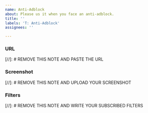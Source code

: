 ```yaml
---
name: Anti-Adblock
about: Please us it when you face an anti-adblock.
title: ''
labels: 'T: Anti-Adblock'
assignees: ''

---
```


### URL
[//]: # REMOVE THIS NOTE AND PASTE THE URL


### Screenshot
[//]: # REMOVE THIS NOTE AND UPLOAD YOUR SCREENSHOT


### Filters
[//]: # REMOVE THIS NOTE AND WRITE YOUR SUBSCRIBED FILTERS

